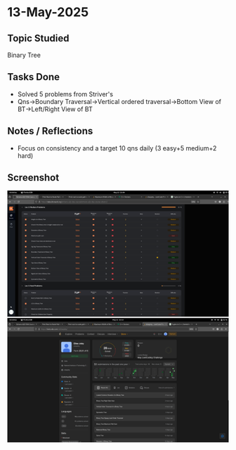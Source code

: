 # 13-May-2025

## Topic Studied
Binary Tree

## Tasks Done

- Solved 5 problems from Striver's 
- Qns->Boundary Traversal->Vertical ordered traversal->Bottom View of BT->Left/Right View of BT

## Notes / Reflections
- Focus on consistency and a target 10 qns daily (3 easy+5 medium+2 hard)

## Screenshot
![Profile Leetcode/Striver](../screenshots/7.1.png)
![Profile Leetcode/Striver](../screenshots/7.2.png)
